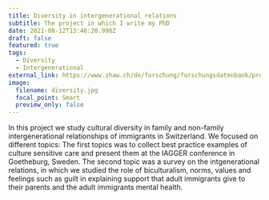 ```yaml
---
title: Diversity in intergenerational relations
subtitle: The project in which I write my PhD
date: 2021-08-12T13:46:20.998Z
draft: false
featured: true
tags:
  - Diversity
  - Intergenerational
external_link: https://www.zhaw.ch/de/forschung/forschungsdatenbank/projektdetail/projektid/2029/
image:
  filename: diversity.jpg
  focal_point: Smart
  preview_only: false
---
```

In this project we study cultural diversity in family and non-family intergenerational relationships of immigrants in Switzerland. We focused on different topics: The first topics was to collect best practice examples of culture sensitive care and present them at the IAGGER conference in Goetheburg, Sweden. The second topic was a survey on the intgenerational relations, in which we studied the role of biculturalism, norms, values and feelings such as guilt in explaining support that adult immigrants give to their parents and the adult immigrants mental health.
